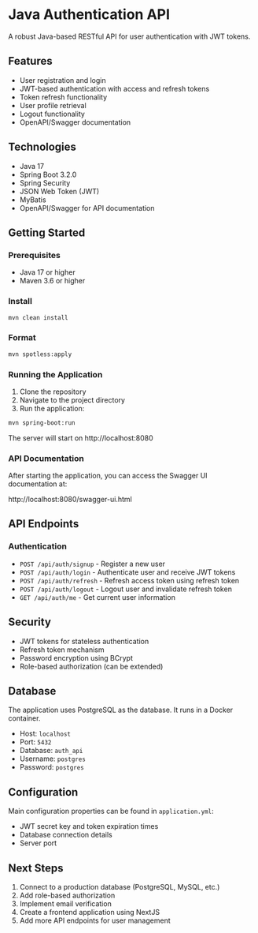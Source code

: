 # Java Authentication API

A robust Java-based RESTful API for user authentication with JWT tokens.

## Features

- User registration and login
- JWT-based authentication with access and refresh tokens
- Token refresh functionality
- User profile retrieval
- Logout functionality
- OpenAPI/Swagger documentation

## Technologies

- Java 17
- Spring Boot 3.2.0
- Spring Security
- JSON Web Token (JWT)
- MyBatis
- OpenAPI/Swagger for API documentation

## Getting Started

### Prerequisites

- Java 17 or higher
- Maven 3.6 or higher

### Install

```bash
mvn clean install
```

### Format

```bash
mvn spotless:apply
```

### Running the Application

1. Clone the repository
2. Navigate to the project directory
3. Run the application:

```bash
mvn spring-boot:run
```

The server will start on http://localhost:8080

### API Documentation

After starting the application, you can access the Swagger UI documentation at:

http://localhost:8080/swagger-ui.html

## API Endpoints

### Authentication

- `POST /api/auth/signup` - Register a new user
- `POST /api/auth/login` - Authenticate user and receive JWT tokens
- `POST /api/auth/refresh` - Refresh access token using refresh token
- `POST /api/auth/logout` - Logout user and invalidate refresh token
- `GET /api/auth/me` - Get current user information

## Security

- JWT tokens for stateless authentication
- Refresh token mechanism
- Password encryption using BCrypt
- Role-based authorization (can be extended)

## Database

The application uses PostgreSQL as the database. It runs in a Docker container.

- Host: `localhost`
- Port: `5432`
- Database: `auth_api`
- Username: `postgres`
- Password: `postgres`

## Configuration

Main configuration properties can be found in `application.yml`:

- JWT secret key and token expiration times
- Database connection details
- Server port

## Next Steps

1. Connect to a production database (PostgreSQL, MySQL, etc.)
2. Add role-based authorization
3. Implement email verification
4. Create a frontend application using NextJS
5. Add more API endpoints for user management